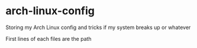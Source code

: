 # arch-linux-config

Storing my Arch Linux config and tricks if my system breaks up or whatever

First lines of each files are the path